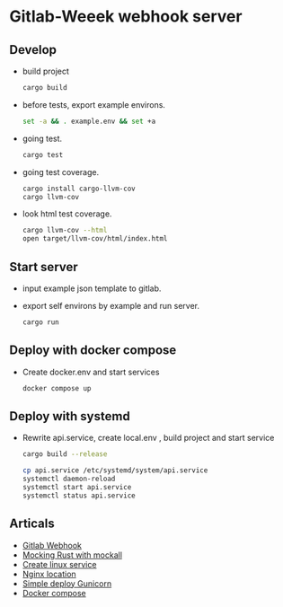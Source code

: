 # Gitlab-Weeek webhook server

## Develop

- build project

  ```bash
  cargo build
  ```

- before tests, export example environs.

  ```bash
  set -a && . example.env && set +a
  ```

- going test.

  ```bash
  cargo test
  ```

- going test coverage.

  ```bash
  cargo install cargo-llvm-cov
  cargo llvm-cov
  ```

- look html test coverage.

  ```bash
  cargo llvm-cov --html
  open target/llvm-cov/html/index.html
  ```

## Start server

- input example json template to gitlab.
- export self environs by example and run server.

  ```bash
  cargo run
  ```

## Deploy with docker compose

- Create docker.env and start services

  ```bash
  docker compose up
  ```

## Deploy with systemd

- Rewrite api.service, create local.env , build project and start service

  ```bash
  cargo build --release
  ```

  ```bash
  cp api.service /etc/systemd/system/api.service
  systemctl daemon-reload
  systemctl start api.service
  systemctl status api.service

  ```

## Articals

- [Gitlab Webhook](https://docs.gitlab.com/ee/user/project/integrations/webhooks.html)
- [Mocking Rust with mockall](https://blog.logrocket.com/mocking-rust-mockall-alternatives/)
- [Create linux service](https://www.shubhamdipt.com/blog/how-to-create-a-systemd-service-in-linux/)
- [Nginx location](https://server-gu.ru/nginx-location/)
- [Simple deploy Gunicorn](https://docs.gunicorn.org/en/latest/deploy.html)
- [Docker compose](https://docs.docker.com/reference/compose-file/)
